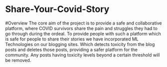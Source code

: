 # Share-Your-Covid-Story

#Overview
The core aim of the project is to provide a safe and collaborative platform, where COVID survivors share
the pain and struggles they had to go through during the ordeal. To provide people with such a platform
which is safe for people to share their stories we have incorporated ML Technologies on our blogging
sites. Which detects toxicity from the blog posts and deletes those posts, providing a safer platform for
the community. Any posts having toxicity levels beyond a certain threshold will be removed.

